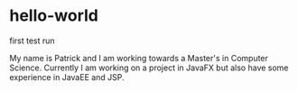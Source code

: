 # hello-world
first test run

My name is Patrick and I am working towards a Master's in Computer Science.  Currently I am working on a project in JavaFX  but also have some experience in JavaEE and JSP.
